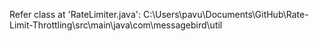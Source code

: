 Refer class at 'RateLimiter.java': C:\Users\pavu\Documents\GitHub\Rate-Limit-Throttling\src\main\java\com\messagebird\util